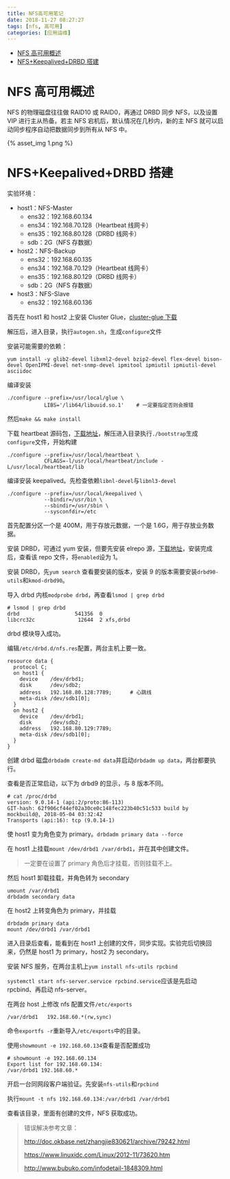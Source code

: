 ```yaml
---
title: NFS高可用笔记
date: 2018-11-27 08:27:27
tags: [nfs, 高可用]
categories: [应用运维]
---
```


- [NFS 高可用概述](#nfs-%e9%ab%98%e5%8f%af%e7%94%a8%e6%a6%82%e8%bf%b0)
- [NFS+Keepalived+DRBD 搭建](#nfskeepaliveddrbd-%e6%90%ad%e5%bb%ba)

<!--more-->

# NFS 高可用概述

NFS 的物理磁盘往往做 RAID10 或 RAID0，再通过 DRBD 同步 NFS，以及设置 VIP 进行主从热备。若主 NFS 宕机后，默认情况在几秒内，新的主 NFS 就可以启动同步程序自动把数据同步到所有从 NFS 中。

{% asset_img 1.png %}

# NFS+Keepalived+DRBD 搭建

实验环境：

- host1：NFS-Master
  - ens32：192.168.60.134
  - ens34：192.168.70.128（Heartbeat 线网卡）
  - ens35：192.168.80.128（DRBD 线网卡）
  - sdb：2G（NFS 存数据）
- host2：NFS-Backup
  - ens32：192.168.60.135
  - ens34：192.168.70.129（Heartbeat 线网卡）
  - ens35：192.168.80.129（DRBD 线网卡）
  - sdb：2G（NFS 存数据）
- host3：NFS-Slave
  - ens32：192.168.60.136

首先在 host1 和 host2 上安装 Cluster Glue，[cluster-glue 下载](https://github.com/ClusterLabs/cluster-glue/releases)

解压后，进入目录，执行`autogen.sh`，生成`configure`文件

安装可能需要的依赖：

```
yum install -y glib2-devel libxml2-devel bzip2-devel flex-devel bison-devel OpenIPMI-devel net-snmp-devel ipmitool ipmiutil ipmiutil-devel asciidoc
```

编译安装

```
./configure --prefix=/usr/local/glue \
            LIBS='/lib64/libuuid.so.1'    # 一定要指定否则会报错
```

然后`make && make install`

下载 heartbeat 源码包，[下载地址](http://www.linux-ha.org/wiki/Downloads)，解压进入目录执行`./bootstrap`生成`configure`文件，开始构建

```
./configure --prefix=/usr/local/heartbeat \
            CFLAGS=-l/usr/local/heartbeat/include -L/usr/local/heartbeat/lib
```

编译安装 keepalived。先检查依赖`libnl-devel`与`libnl3-devel`

```
./configure --prefix=/usr/local/keepalived \
            --bindir=/usr/bin \
            --sbindir=/usr/sbin \
            --sysconfdir=/etc
```

首先配置分区一个是 400M，用于存放元数据，一个是 1.6G，用于存放业务数据。

安装 DRBD，可通过 yum 安装，但要先安装 elrepo 源，[下载地址](https://elrepo.org/tiki/tiki-index.php)，安装完成后，查看该 repo 文件，将`enabled`设为 1。

安装 DRBD，先`yum search` 查看要安装的版本，安装 9 的版本需要安装`drbd90-utils`和`kmod-drbd90`。

导入 drbd 内核`modprobe drbd`，再查看`lsmod | grep drbd`

```
# lsmod | grep drbd
drbd                  541356  0
libcrc32c              12644  2 xfs,drbd
```

drbd 模块导入成功。

编辑`/etc/drbd.d/nfs.res`配置，两台主机上要一致。

```
resource data {
  protocol C;
  on host1 {
    device    /dev/drbd1;
    disk      /dev/sdb2;
    address   192.168.80.128:7789;      # 心跳线
    meta-disk /dev/sdb1[0];
  }
  on host2 {
    device    /dev/drbd1;
    disk      /dev/sdb2;
    address   192.168.80.129:7789;
    meta-disk /dev/sdb1[0];
  }
}
```

创建 drbd 磁盘`drbdadm create-md data`并启动`drbdadm up data`，两台都要执行。

查看是否正常启动，以下为 drbd9 的显示，与 8 版本不同。

```
# cat /proc/drbd
version: 9.0.14-1 (api:2/proto:86-113)
GIT-hash: 62f906cf44ef02a30ce0c148fec223b40c51c533 build by mockbuild@, 2018-05-04 03:32:42
Transports (api:16): tcp (9.0.14-1)
```

使 host1 变为角色变为 primary。`drbdadm primary data --force`

在 host1 上挂载`mount /dev/drbd1 /var/drbd1`，并在其中创建文件。

> 一定要在设置了 primary 角色后才挂载，否则挂载不上。

然后 host1 卸载挂载，并角色转为 secondary

```
umount /var/drbd1
drbdadm secondary data
```

在 host2 上转变角色为 primary，并挂载

```
drbdadm primary data
mount /dev/drbd1 /var/drbd1
```

进入目录后查看，能看到在 host1 上创建的文件，同步实现。实验完后切换回来，仍然是 host1 为 primary，host2 为 secondary。

安装 NFS 服务，在两台主机上`yum install nfs-utils rpcbind`

`systemctl start nfs-server.service rpcbind.service`应该是先启动 rpcbind、再启动 nfs-server。

在两台 host 上修改 nfs 配置文件`/etc/exports`

```
/var/drbd1   192.168.60.*(rw,sync)
```

命令`exportfs -r`重新导入`/etc/exports`中的目录。

使用`showmount -e 192.168.60.134`查看是否配置成功

```
# showmount -e 192.168.60.134
Export list for 192.168.60.134:
/var/drbd1 192.168.60.*
```

开启一台同网段客户端验证。先安装`nfs-utils`和`rpcbind`

执行`mount -t nfs 192.168.60.134:/var/drbd1 /var/drbd1`

查看该目录，里面有创建的文件，NFS 获取成功。

> 错误解决参考文章：
>
> http://doc.okbase.net/zhangjie830621/archive/79242.html
>
> https://www.linuxidc.com/Linux/2012-11/73620.htm
>
> http://www.bubuko.com/infodetail-1848309.html
